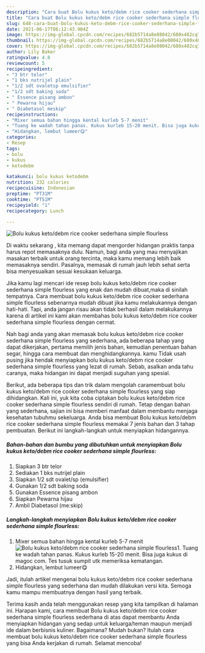 ```yaml
---
description: "Cara buat Bolu kukus keto/debm rice cooker sederhana simple flourless yang enak Untuk Jualan"
title: "Cara buat Bolu kukus keto/debm rice cooker sederhana simple flourless yang enak Untuk Jualan"
slug: 648-cara-buat-bolu-kukus-keto-debm-rice-cooker-sederhana-simple-flourless-yang-enak-untuk-jualan
date: 2021-06-17T06:12:43.904Z
image: https://img-global.cpcdn.com/recipes/682b5714a8e08042/680x482cq70/bolu-kukus-ketodebm-rice-cooker-sederhana-simple-flourless-foto-resep-utama.jpg
thumbnail: https://img-global.cpcdn.com/recipes/682b5714a8e08042/680x482cq70/bolu-kukus-ketodebm-rice-cooker-sederhana-simple-flourless-foto-resep-utama.jpg
cover: https://img-global.cpcdn.com/recipes/682b5714a8e08042/680x482cq70/bolu-kukus-ketodebm-rice-cooker-sederhana-simple-flourless-foto-resep-utama.jpg
author: Lily Baker
ratingvalue: 4.8
reviewcount: 5
recipeingredient:
- "3 btr telor"
- "1 bks nutrijel plain"
- "1/2 sdt ovaletsp emulsifier"
- "1/2 sdt baking soda"
- " Essence pisang ambon"
- " Pewarna hijau"
- " Diabetasol meskip"
recipeinstructions:
- "Mixer semua bahan hingga kental kurleb 5-7 menit"
- "Tuang ke wadah tahan panas. Kukus kurleb 15-20 menit. Bisa juga kukus di magoc com. Tes tusuk sumpit utk memeriksa kematangan."
- "Hidangkan, lembut lumeer😋"
categories:
- Resep
tags:
- bolu
- kukus
- ketodebm

katakunci: bolu kukus ketodebm 
nutrition: 232 calories
recipecuisine: Indonesian
preptime: "PT31M"
cooktime: "PT51M"
recipeyield: "1"
recipecategory: Lunch

---
```



![Bolu kukus keto/debm rice cooker sederhana simple flourless](https://img-global.cpcdn.com/recipes/682b5714a8e08042/680x482cq70/bolu-kukus-ketodebm-rice-cooker-sederhana-simple-flourless-foto-resep-utama.jpg)

Di waktu  sekarang , kita memang dapat mengorder hidangan praktis tanpa harus repot memasaknya dulu. Namun, bagi anda yang mau menyajikan masakan terbaik untuk orang tercinta, maka kamu memang lebih baik memasaknya sendiri. Pasalnya, memasak di rumah jauh lebih sehat serta bisa menyesuaikan sesuai kesukaan keluarga.

Jika kamu lagi mencari ide resep bolu kukus keto/debm rice cooker sederhana simple flourless yang enak dan mudah dibuat,maka di sinilah tempatnya. Cara membuat bolu kukus keto/debm rice cooker sederhana simple flourless  sebenarnya mudah dibuat jika kamu melakukannya dengan hati-hati. Tapi, anda jangan risau akan tidak berhasil dalam melakukannya 
karena di artikel ini kami akan membahas bolu kukus keto/debm rice cooker sederhana simple flourless dengan cermat.  



Nah bagi anda yang akan memasak bolu kukus keto/debm rice cooker sederhana simple flourless yang sederhana, ada beberapa tahap yang dapat dikerjakan, pertama memilih jenis bahan, kemudian penentuan bahan segar, hingga cara membuat dan menghidangkannya. kamu Tidak usah pusing jika hendak menyiapkan bolu kukus keto/debm rice cooker sederhana simple flourless yang lezat di rumah. Sebab, asalkan anda  tahu caranya, maka hidangan ini dapat menjadi suguhan yang spesial.

Berikut, ada beberapa tips dan trik dalam mengolah caramembuat bolu kukus keto/debm rice cooker sederhana simple flourless yang siap dihidangkan. Kali ini, yuk kita coba ciptakan bolu kukus keto/debm rice cooker sederhana simple flourless sendiri di rumah. Tetap dengan bahan yang sederhana, sajian ini bisa memberi manfaat dalam membantu menjaga kesehatan tubuhmu sekeluarga. Anda bisa membuat Bolu kukus keto/debm rice cooker sederhana simple flourless memakai 7 jenis bahan dan 3 tahap pembuatan. Berikut ini langkah-langkah untuk menyiapkan hidangannya.

<!--inarticleads1-->

##### Bahan-bahan dan bumbu yang dibutuhkan untuk menyiapkan Bolu kukus keto/debm rice cooker sederhana simple flourless:

1. Siapkan 3 btr telor
1. Sediakan 1 bks nutrijel plain
1. Siapkan 1/2 sdt ovalet/sp (emulsifier)
1. Gunakan 1/2 sdt baking soda
1. Gunakan  Essence pisang ambon
1. Siapkan  Pewarna hijau
1. Ambil  Diabetasol (me:skip)




<!--inarticleads2-->

##### Langkah-langkah menyiapkan Bolu kukus keto/debm rice cooker sederhana simple flourless:

1. Mixer semua bahan hingga kental kurleb 5-7 menit
<img src="https://img-global.cpcdn.com/steps/f62455a1d2df78fe/160x128cq70/bolu-kukus-ketodebm-rice-cooker-sederhana-simple-flourless-langkah-memasak-1-foto.jpg" alt="Bolu kukus keto/debm rice cooker sederhana simple flourless">1. Tuang ke wadah tahan panas. Kukus kurleb 15-20 menit. Bisa juga kukus di magoc com. Tes tusuk sumpit utk memeriksa kematangan.
1. Hidangkan, lembut lumeer😋




Jadi, itulah artikel mengenai  bolu kukus keto/debm rice cooker sederhana simple flourless  yang sederhana dan mudah dilakukan versi kita. Semoga kamu mampu membuatnya dengan hasil yang terbaik. 

Terima kasih anda telah menggunakan resep yang kita tampilkan di halaman ini. Harapan kami, cara membuat  Bolu kukus keto/debm rice cooker sederhana simple flourless sederhana di atas dapat membantu Anda menyiapkan hidangan yang sedap untuk keluarga/teman maupun menjadi ide dalam berbisnis kuliner. Bagaimana? Mudah bukan? Itulah cara membuat bolu kukus keto/debm rice cooker sederhana simple flourless yang bisa Anda kerjakan di rumah. Selamat mencoba!

